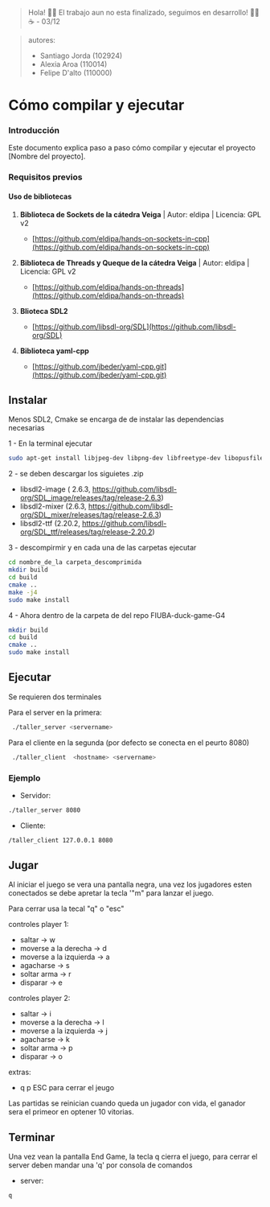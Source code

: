 > Hola! 👋🏼 El trabajo aun no esta finalizado, seguimos en desarrollo! 💪🏼☕ - 03/12

> autores: 
>  - Santiago Jorda (102924)
>  - Alexia Aroa (110014) 
>  - Felipe D'alto (110000)
 
# Cómo compilar y ejecutar 

### Introducción
Este documento explica paso a paso cómo compilar y ejecutar el proyecto [Nombre del proyecto].

### Requisitos previos
#### Uso de bibliotecas

1. **Biblioteca de Sockets de la cátedra Veiga** | Autor: eldipa | Licencia: GPL v2
    - [https://github.com/eldipa/hands-on-sockets-in-cpp](https://github.com/eldipa/hands-on-sockets-in-cpp)

2. **Biblioteca de Threads y Queque de la cátedra Veiga** | Autor: eldipa | Licencia: GPL v2
    - [https://github.com/eldipa/hands-on-threads](https://github.com/eldipa/hands-on-threads)

3. **Blioteca SDL2** 
    - [https://github.com/libsdl-org/SDL](https://github.com/libsdl-org/SDL)

4. **Biblioteca  yaml-cpp**
    - [https://github.com/jbeder/yaml-cpp.git](https://github.com/jbeder/yaml-cpp.git)

## Instalar

Menos SDL2, Cmake se encarga de de instalar las dependencias necesarias 

1 - En la terminal ejecutar 
```bash
sudo apt-get install libjpeg-dev libpng-dev libfreetype-dev libopusfile-dev libflac-dev libxmp-dev libfluidsynth-dev libwavpack-dev cmake libmodplug-dev libsdl2-dev
````
2 - se deben descargar los siguietes .zip


- libsdl2-image ( 2.6.3, https://github.com/libsdl-org/SDL_image/releases/tag/release-2.6.3)
- libsdl2-mixer (2.6.3, https://github.com/libsdl-org/SDL_mixer/releases/tag/release-2.6.3)
- libsdl2-ttf (2.20.2, https://github.com/libsdl-org/SDL_ttf/releases/tag/release-2.20.2)

3 - descompirmir y en cada una de las carpetas ejecutar 

```bash
cd nombre_de_la carpeta_descomprimida
mkdir build
cd build
cmake ..
make -j4
sudo make install
````

4 - Ahora dentro de la carpeta de del repo FIUBA-duck-game-G4

```bash
mkdir build
cd build
cmake ..
sudo make install
````

## Ejecutar
Se requieren dos terminales 

Para el server en la primera:
```bash
 ./taller_server <servername>
````

Para el cliente en la segunda 
(por defecto se conecta en el peurto 8080)

```bash
 ./taller_client  <hostname> <servername>
````

### Ejemplo
- Servidor: 
````bash  
./taller_server 8080
````
- Cliente:
````bash  
/taller_client 127.0.0.1 8080
````

## Jugar 
Al iniciar el juego se vera una pantalla negra, una vez los jugadores esten conectados se debe apretar la tecla '"m" para lanzar el juego.

Para cerrar usa la tecal "q" o "esc"

controles player 1:
- saltar -> w
- moverse a la derecha -> d
- moverse a la izquierda -> a
- agacharse  -> s
- soltar arma -> r
- disparar -> e 

controles player 2:
- saltar -> i
- moverse a la derecha -> l
- moverse a la izquierda -> j
- agacharse  -> k
- soltar arma -> p
- disparar -> o 

extras:
- q p ESC para cerrar el jeugo

Las partidas se reinician cuando queda un jugador con vida, el ganador sera el primeor en optener 10 vitorias.

## Terminar 
Una vez vean la pantalla End Game, la tecla q cierra el juego, para cerrar el server deben mandar una 'q' por consola de comandos 

- server:
````bash  
q
````